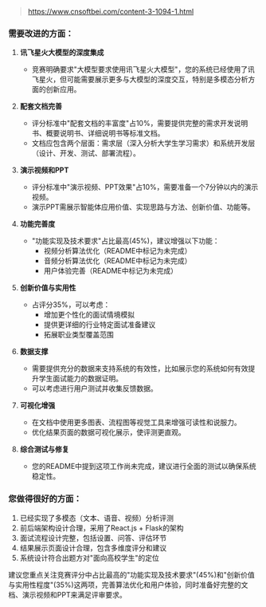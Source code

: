 > https://www.cnsoftbei.com/content-3-1094-1.html
### 需要改进的方面：

1. **讯飞星火大模型的深度集成**
   - 竞赛明确要求"大模型要求使用讯飞星火大模型"，您的系统已经使用了讯飞星火，但可能需要展示更多与大模型的深度交互，特别是多模态分析方面的创新应用。

2. **配套文档完善**
   - 评分标准中"配套文档的丰富度"占10%，需要提供完整的需求开发说明书、概要说明书、详细说明书等标准文档。
   - 文档应包含两个层面：需求层（深入分析大学生学习需求）和系统开发层（设计、开发、测试、部署流程）。

3. **演示视频和PPT**
   - 评分标准中"演示视频、PPT效果"占10%，需要准备一个7分钟以内的演示视频。
   - 演示PPT需展示智能体应用价值、实现思路与方法、创新价值、功能等。

4. **功能完善度**
   - "功能实现及技术要求"占比最高(45%)，建议增强以下功能：
     - 视频分析算法优化（README中标记为未完成）
     - 音频分析算法优化（README中标记为未完成）
     - 用户体验完善（README中标记为未完成）

5. **创新价值与实用性**
   - 占评分35%，可以考虑：
     - 增加更个性化的面试情境模拟
     - 提供更详细的行业特定面试准备建议
     - 拓展职业类型覆盖范围

6. **数据支撑**
   - 需要提供充分的数据来支持系统的有效性，比如展示您的系统如何有效提升学生面试能力的数据证明。
   - 可以考虑进行用户测试并收集反馈数据。

7. **可视化增强**
   - 在文档中使用更多图表、流程图等视觉工具来增强可读性和说服力。
   - 优化结果页面的数据可视化展示，使评测更直观。

8. **综合测试与修复**
   - 您的README中提到这项工作尚未完成，建议进行全面的测试以确保系统稳定性。

### 您做得很好的方面：

1. 已经实现了多模态（文本、语音、视频）分析评测
2. 前后端架构设计合理，采用了React.js + Flask的架构
3. 面试流程设计完整，包括设置、问答、评估环节
4. 结果展示页面设计合理，包含多维度评分和建议
5. 系统设计符合出题方对"面向高校学生"的定位

建议您重点关注竞赛评分中占比最高的"功能实现及技术要求"(45%)和"创新价值与实用性程度"(35%)这两项，完善算法优化和用户体验，同时准备好完整的文档、演示视频和PPT来满足评审要求。